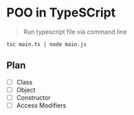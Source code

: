 # POO in TypeSCript

> Run typescript file via command line

```shell
tsc main.ts | node main.js
```

## Plan

- [ ] Class
- [ ] Object
- [ ] Constructor
- [ ] Access Modifiers
